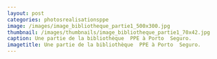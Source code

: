 ```yaml
---
layout: post
categories: photosrealisationsppe
image: /images/image_bibliotheque_partie1_500x300.jpg
thumbnail: /images/thumbnails/image_bibliotheque_partie1_70x42.jpg
caption: Une partie de la bibliothèque  PPE à Porto  Seguro.
imagetitle: Une partie de la bibliothèque  PPE à Porto  Seguro.
---
```

